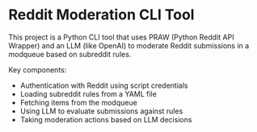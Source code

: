 <!-- Use this file to provide workspace-specific custom instructions to Copilot. For more details, visit https://code.visualstudio.com/docs/copilot/copilot-customization#_use-a-githubcopilotinstructionsmd-file -->

# Reddit Moderation CLI Tool

This project is a Python CLI tool that uses PRAW (Python Reddit API Wrapper) and an LLM (like OpenAI) to moderate Reddit submissions in a modqueue based on subreddit rules.

Key components:
- Authentication with Reddit using script credentials
- Loading subreddit rules from a YAML file
- Fetching items from the modqueue
- Using LLM to evaluate submissions against rules
- Taking moderation actions based on LLM decisions
